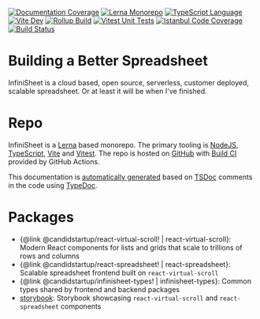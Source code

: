 [![Documentation Coverage](./coverage.svg)](https://www.npmjs.com/package/typedoc-plugin-coverage)
[![Lerna Monorepo](https://img.shields.io/badge/Monorepo-Lerna-darkorchid)](https://lerna.js.org/)
[![TypeScript Language](https://img.shields.io/badge/Language-TypeScript-blue)](https://www.typescriptlang.org/)
[![Vite Dev](https://img.shields.io/badge/Dev-Vite-blueviolet)](https://vitejs.dev/)
[![Rollup Build](https://img.shields.io/badge/Build-Rollup-red)](https://rollupjs.org/)
[![Vitest Unit Tests](https://img.shields.io/badge/Unit_Tests-Vitest-green)](https://vitest.dev/)
[![Istanbul Code Coverage](https://img.shields.io/badge/Code_Coverage-Istanbul-yellow)](https://istanbul.js.org/)
[![Build Status](https://github.com/TheCandidStartup/infinisheet/actions/workflows/build.yml/badge.svg?event=push)](https://github.com/TheCandidStartup/infinisheet/actions/workflows/build.yml)

# Building a Better Spreadsheet

InfiniSheet is a cloud based, open source, serverless, customer deployed, scalable spreadsheet. Or at least it will be when I've finished.

# Repo

InfiniSheet is a [Lerna](https://lerna.js.org/) based monorepo. The primary tooling is [NodeJS](https://nodejs.org/), [TypeScript](https://www.typescriptlang.org/), [Vite](https://vitejs.dev/) and [Vitest](https://vitest.dev/). The repo is hosted on [GitHub](https://github.com/TheCandidStartup/infinisheet) with [Build CI](https://github.com/TheCandidStartup/infinisheet/actions/workflows/build.yml) provided by GitHub Actions. 

This documentation is [automatically generated](https://github.com/TheCandidStartup/infinisheet/actions/workflows/docs.yml) based on [TSDoc](https://tsdoc.org/pages/spec/overview/) comments in the code using [TypeDoc](https://typedoc.org/).

# Packages

* {@link @candidstartup/react-virtual-scroll! | react-virtual-scroll}: Modern React components for lists and grids that scale to trillions of rows and columns
* {@link @candidstartup/react-spreadsheet! | react-spreadsheet}: Scalable spreadsheet frontend built on `react-virtual-scroll`
* {@link @candidstartup/infinisheet-types! | infinisheet-types}: Common types shared by frontend and backend packages
* [storybook](/infinisheet/storybook/): Storybook showcasing `react-virtual-scroll` and `react-spreadsheet` components
